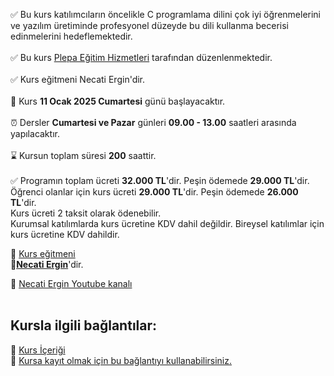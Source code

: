 ✅ Bu kurs katılımcıların öncelikle C programlama dilini çok iyi öğrenmelerini ve yazılım üretiminde profesyonel düzeyde bu dili kullanma becerisi edinmelerini hedeflemektedir.<br><br>
✅ Bu kurs [Plepa Eğitim Hizmetleri](https://plepa.com/) tarafından düzenlenmektedir.<br><br>
✅ Kurs eğitmeni Necati Ergin'dir.<br><br>
📅 Kurs __11 Ocak 2025 Cumartesi__ günü başlayacaktır.<br><br>
⏰ Dersler __Cumartesi ve Pazar__ günleri __09.00 - 13.00__ saatleri arasında yapılacaktır.<br><br>
⌛ Kursun toplam süresi __200__ saattir.<br><br>
✅ Programın toplam ücreti **32.000 TL**'dir. Peşin ödemede **29.000 TL**'dir.<br> 
Öğrenci olanlar için kurs ücreti **29.000 TL**'dir. Peşin ödemede **26.000 TL**'dir.<br> 
Kurs ücreti 2 taksit olarak ödenebilir.<br>
Kurumsal katılımlarda kurs ücretine KDV dahil değildir. Bireysel katılımlar için kurs ücretine KDV dahildir.<br>

👨 [Kurs eğitmeni](https://github.com/necatiergin/OCAK_2025_C_KURSU/blob/main/kurs_egitmeni.md)<br>
**&#128279;[Necati Ergin](https://www.linkedin.com/in/necati-ergin-045768176/)**'dir.


👨 [Necati Ergin Youtube kanalı](https://www.youtube.com/@necatiergin)<br><br>


## Kursla ilgili bağlantılar:
<!---&#128279; [Kursun Genel Tanıtımı](https://github.com/necatiergin/OCAK_2024_ONLINE_C_KURSU/blob/main/kurs_tanitimi.md)<br>--->
&#128279; [Kurs İçeriği](https://github.com/necatiergin/kurs_programlari/blob/main/c_programlama_dili.md)<br>
&#128279; [Kursa kayıt olmak için bu bağlantıyı kullanabilirsiniz.](https://us02web.zoom.us/meeting/register/tZYodOGspz8tHt0Elx57Iso-aDPSJ4wH2Hfd)



<!---
![kurs tanıtım görseli](https://github.com/necatiergin/OCAK_2024_ONLINE_C_KURSU/blob/main/kurs_gorseli.png)
![kurs tanıtım görseli](https://github.com/necatiergin/TEMMUZ_2023_ONLINE_C_KURSU/blob/main/C_kursu_gorseli.jpg)
--->
